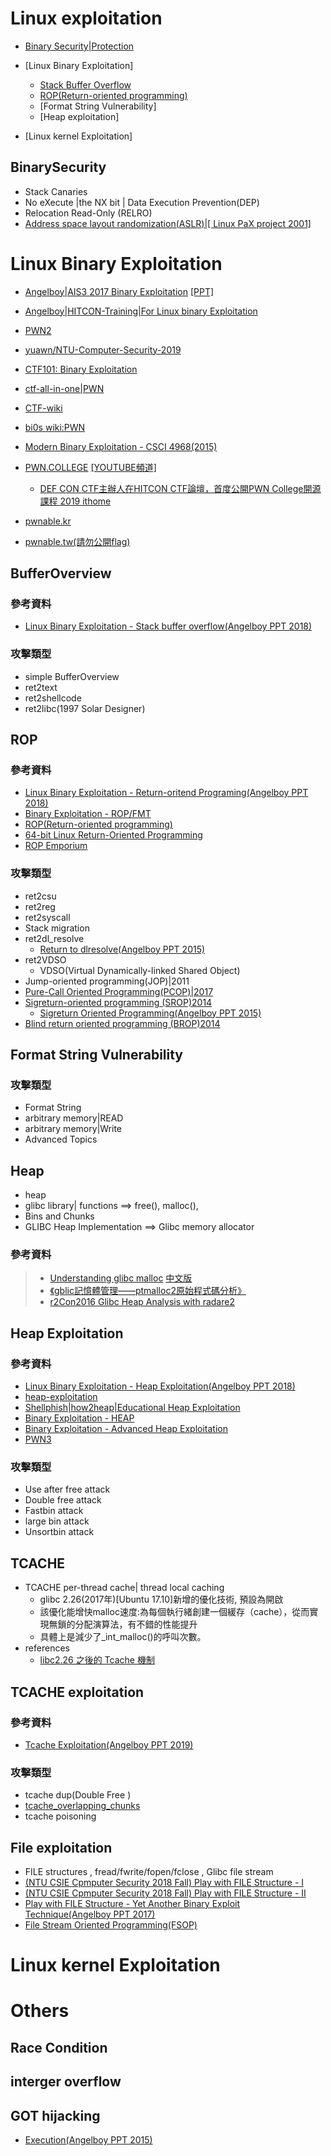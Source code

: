 # Linux exploitation

- [Binary Security|Protection](#BinarySecurity)
- [Linux Binary Exploitation]
  - [Stack Buffer Overflow](#BufferOverview) 
  - [ROP(Return-oriented programming)](#ROP)
  - [Format String Vulnerability]
  - [Heap exploitation]

- [Linux kernel Exploitation]

## BinarySecurity

- Stack Canaries
- No eXecute |the NX bit | Data Execution Prevention(DEP) 
- Relocation Read-Only (RELRO)
- [Address space layout randomization(ASLR)|[ Linux PaX project 2001]](https://en.wikipedia.org/wiki/Address_space_layout_randomization)


# Linux Binary Exploitation

- [Angelboy|AIS3 2017 Binary Exploitation](https://github.com/scwuaptx/AIS3-2017) [[PPT]](https://www.slideshare.net/AngelBoy1/binary-exploitation-ais3)
- [Angelboy|HITCON-Training|For Linux binary Exploitation](https://github.com/scwuaptx/HITCON-Training)
- [PWN2](https://www.youtube.com/watch?v=3vvYS09-IGA)
- [yuawn/NTU-Computer-Security-2019](https://github.com/yuawn/NTU-Computer-Security-2019)


- [CTF101: Binary Exploitation](https://ctf101.org/binary-exploitation/overview/)
- [ctf-all-in-one|PWN](https://firmianay.gitbooks.io/ctf-all-in-one/content/doc/3_topics.html)
- [CTF-wiki](http://ctfwiki.ycdxsb.cn/pwn/readme-zh/)
- [bi0s wiki:PWN](https://wiki.bi0s.in/pwning/roadmap/)

- [Modern Binary Exploitation - CSCI 4968(2015)](https://github.com/RPISEC/MBE)
- [PWN.COLLEGE](https://pwn.college/) [[YOUTUBE頻道]](https://www.youtube.com/channel/UCBaWwFw7KmCN8YlfX4ERYKg)
  - [DEF CON CTF主辦人在HITCON CTF論壇，首度公開PWN College開源課程 2019 ithome](https://www.ithome.com.tw/news/134838) 


- [pwnable.kr](https://pwnable.kr/) 
- [pwnable.tw(請勿公開flag)](https://pwnable.tw/)

## BufferOverview
### 參考資料
- [Linux Binary Exploitation - Stack buffer overflow(Angelboy PPT 2018)](https://www.slideshare.net/AngelBoy1/linux-binary-exploitation-stack-buffer-overflow)

### 攻擊類型
- simple BufferOverview
- ret2text
- ret2shellcode
- ret2libc(1997 Solar Designer)

## ROP
### 參考資料
- [Linux Binary Exploitation - Return-oritend Programing(Angelboy PPT 2018)](https://www.slideshare.net/AngelBoy1/linux-binary-exploitation-returnoritend-programing)
- [Binary Exploitation - ROP/FMT](https://www.youtube.com/watch?v=eVByV-8AumA)
- [ROP(Return-oriented programming)](https://en.wikipedia.org/wiki/Return-oriented_programming)
- [64-bit Linux Return-Oriented Programming](https://crypto.stanford.edu/~blynn/rop/)
- [ROP Emporium](https://ropemporium.com/)

### 攻擊類型
- ret2csu
- ret2reg
- ret2syscall
- Stack migration
- ret2dl_resolve
  - [Return to dlresolve(Angelboy PPT 2015)](https://www.slideshare.net/AngelBoy1/re2dlresolve)
- ret2VDSO
  - VDSO(Virtual Dynamically-linked Shared Object) 
- Jump-oriented programming(JOP)|2011
- [Pure-Call Oriented Programming(PCOP)|2017](https://www.researchgate.net/publication/317177008_Pure-Call_Oriented_Programming_PCOP_chaining_the_gadgets_using_call_instructions)
- [Sigreturn-oriented programming (SROP)2014](https://en.wikipedia.org/wiki/Sigreturn-oriented_programming)
  - [Sigreturn Oriented Programming(Angelboy PPT 2015)](https://www.slideshare.net/AngelBoy1/sigreturn-ori)
- [Blind return oriented programming (BROP)2014](https://en.wikipedia.org/wiki/Blind_return_oriented_programming)

## Format String Vulnerability
### 攻擊類型
- Format String
- arbitrary memory|READ
- arbitrary memory|Write
- Advanced Topics


## Heap
- heap
- glibc library| functions ==> free(), malloc(), 
- Bins and Chunks
- GLIBC Heap Implementation ==> Glibc memory allocator 

### 參考資料
>* [Understanding glibc malloc](https://sploitfun.wordpress.com/2015/02/10/understanding-glibc-malloc/comment-page-1/?blogsub=confirming#subscribe-blog%E3%80%82) [中文版](https://blog.csdn.net/think_ycx/article/details/77160286)
>* [《gblic記憶體管理——ptmalloc2原始程式碼分析》](http://www.valleytalk.org/wp-content/uploads/2015/02/glibc%E5%86%85%E5%AD%98%E7%AE%A1%E7%90%86ptmalloc%E6%BA%90%E4%BB%A3%E7%A0%81%E5%88%86%E6%9E%901.pdf)
>* [r2Con2016 Glibc Heap Analysis with radare2 ](https://www.youtube.com/watch?v=Svm5V4leEho)

## Heap Exploitation
### 參考資料
- [Linux Binary Exploitation - Heap Exploitation(Angelboy PPT 2018)](https://www.slideshare.net/AngelBoy1/linux-binary-exploitation-heap-exploitation)
- [heap-exploitation](https://heap-exploitation.dhavalkapil.com/)
- [Shellphish|how2heap|Educational Heap Exploitation](https://github.com/shellphish/how2heap)
- [Binary Exploitation - HEAP](https://www.youtube.com/watch?v=FieppxsupDc)
- [Binary Exploitation - Advanced Heap Exploitation](https://www.youtube.com/watch?v=hd9z2_-ZVzw)
- [PWN3](https://www.youtube.com/watch?v=HSbPcTHqf1c)

### 攻擊類型
- Use after free attack
- Double free attack
- Fastbin attack
- large bin attack
- Unsortbin attack

## TCACHE
- TCACHE  per-thread cache| thread local caching
  - glibc 2.26(2017年)[Ubuntu 17.10]新增的優化技術, 預設為開啟
  - 該優化能增快malloc速度:為每個執行緒創建一個緩存（cache），從而實現無鎖的分配演算法，有不錯的性能提升
  - 具體上是減少了_int_malloc()的呼叫次數。
- references 
  - [libc2.26 之後的 Tcache 機制](https://www.jianshu.com/p/3ef98e86a913)

## TCACHE exploitation
### 參考資料
- [Tcache Exploitation(Angelboy PPT 2019)](https://www.slideshare.net/AngelBoy1/tcache-exploitation-127268389)

### 攻擊類型
- tcache dup(Double Free )
- [tcache_overlapping_chunks](https://kknews.cc/code/95xqlrj.html)
- tcache poisoning

## File exploitation
- FILE structures  , fread/fwrite/fopen/fclose , Glibc  file stream
- [(NTU CSIE Cpmputer Security 2018 Fall) Play with FILE Structure - I](https://www.youtube.com/watch?v=_ZnnGZygnzE)
- [(NTU CSIE Cpmputer Security 2018 Fall) Play with FILE Structure - II](https://www.youtube.com/watch?v=W99OuDK7Quo)
- [Play with FILE Structure - Yet Another Binary Exploit Technique(Angelboy PPT 2017)](https://www.slideshare.net/AngelBoy1/play-with-file-structure-yet-another-binary-exploit-technique)
- [File Stream Oriented Programming(FSOP)](https://gsec.hitb.org/materials/sg2018/WHITEPAPERS/FILE%20Structures%20-%20Another%20Binary%20Exploitation%20Technique%20-%20An-Jie%20Yang.pdf)


# Linux kernel Exploitation



# Others
## Race Condition
## interger overflow
## GOT hijacking
- [Execution(Angelboy PPT 2015)](https://www.slideshare.net/AngelBoy1/execution-50215114)


